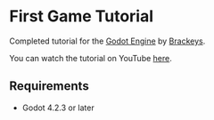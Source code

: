 # First Game Tutorial

Completed tutorial for the [Godot Engine](https://godotengine.org/) by [Brackeys](https://www.youtube.com/@Brackeys).


You can watch the tutorial on YouTube [here](https://www.youtube.com/watch?v=LOhfqjmasi0).

## Requirements
- Godot 4.2.3 or later
